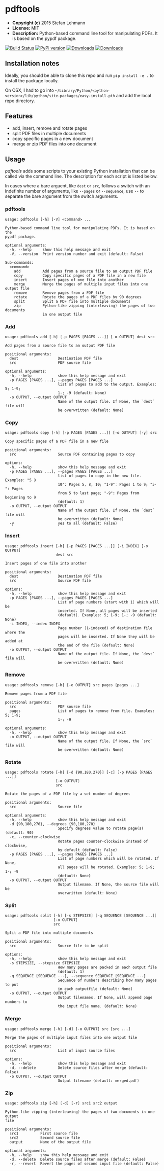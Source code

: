 pdftools
========

* **Copyright (c)** 2015 Stefan Lehmann
* **License:** MIT
* **Description:** Python-based command line tool for manipulating PDFs. It is based on the pypdf package.

[![Build Status](https://travis-ci.org/stlehmann/pdftools.svg?branch=master)](https://travis-ci.org/stlehmann/pdftools)
[![PyPI version](https://badge.fury.io/py/pdftools.svg)](https://badge.fury.io/py/pdftools)
[![Downloads](https://pepy.tech/badge/pdftools)](https://pepy.tech/project/pdftools)
[![Downloads](https://pepy.tech/badge/pdftools/week)](https://pepy.tech/project/pdftools/week)

## Installation notes

Ideally, you should be able to clone this repo and run `pip install -e .` to install the package locally.

On OSX, I had to go into `~/Library/Python/<python-version>/lib/python/site-packages/easy-install.pth` and add the local repo directory.

## Features

* add, insert, remove and rotate pages
* split PDF files in multiple documents
* copy specific pages in a new document
* merge or zip PDF files into one document

## Usage

*pdftools* adds some scripts to your existing Python installation that can be called via the command line.
The description for each script is listed below.

In cases where a bare arguent, like `dest` or `src`, follows a switch with an
indefinite number of arguments, like `--pages` or `--sequence`, use `--` to
separate the bare argument from the switch arguments.

### pdftools

```
usage: pdftools [-h] [-V] <command> ...

Python-based command line tool for manipulating PDFs. It is based on the
pypdf package.

optional arguments:
  -h, --help     show this help message and exit
  -V, --version  Print version number and exit (default: False)

Sub-commands:
  <command>
    add          Add pages from a source file to an output PDF file
    copy         Copy specific pages of a PDF file in a new file
    insert       Insert pages of one file into another
    merge        Merge the pages of multiple input files into one output file
    remove       Remove pages from a PDF file
    rotate       Rotate the pages of a PDF files by 90 degrees
    split        Split a PDF file into multiple documents
    zip          Python-like zipping (interleaving) the pages of two documents
                 in one output file
```

### Add

```
usage: pdftools add [-h] [-p PAGES [PAGES ...]] [-o OUTPUT] dest src

Add pages from a source file to an output PDF file

positional arguments:
  dest                  Destination PDF file
  src                   PDF source file

optional arguments:
  -h, --help            show this help message and exit
  -p PAGES [PAGES ...], --pages PAGES [PAGES ...]
                        list of pages to add to the output. Examples: 5; 1-9;
                        1-; -9 (default: None)
  -o OUTPUT, --output OUTPUT
                        Name of the output file. If None, the `dest` file will
                        be overwritten (default: None)
```

### Copy

```
usage: pdftools copy [-h] [-p PAGES [PAGES ...]] [-o OUTPUT] [-y] src

Copy specific pages of a PDF file in a new file

positional arguments:
  src                   Source PDF containing pages to copy

options:
  -h, --help            show this help message and exit
  -p PAGES [PAGES ...], --pages PAGES [PAGES ...]
                        list of pages to copy in the new file. Examples: "5 8
                        10": Pages 5, 8, 10; "1-9": Pages 1 to 9; "5-": Pages
                        from 5 to last page; "-9": Pages from beginning to 9
                        (default: 1)
  -o OUTPUT, --output OUTPUT
                        Name of the output file. If None, the `dest` file will
                        be overwritten (default: None)
  -y                    yes to all (default: False)
```

### Insert

```
usage: pdftools insert [-h] [-p PAGES [PAGES ...]] [-i INDEX] [-o OUTPUT]
                       dest src

Insert pages of one file into another

positional arguments:
  dest                  Destination PDF file
  src                   Source PDF file

options:
  -h, --help            show this help message and exit
  -p PAGES [PAGES ...], --pages PAGES [PAGES ...]
                        List of page numbers (start with 1) which will be
                        inserted. If None, all pages will be inserted
                        (default). Examples: 5; 1-9; 1-; -9 (default: None)
  -i INDEX, --index INDEX
                        Page number (1-indexed) of destination file where the
                        pages will be inserted. If None they will be added at
                        the end of the file (default: None)
  -o OUTPUT, --output OUTPUT
                        Name of the output file. If None, the `dest` file will
                        be overwritten (default: None)
```

### Remove

```
usage: pdftools remove [-h] [-o OUTPUT] src pages [pages ...]

Remove pages from a PDF file

positional arguments:
  src                   PDF source file
  pages                 List of pages to remove from file. Examples: 5; 1-9;
                        1-; -9

optional arguments:
  -h, --help            show this help message and exit
  -o OUTPUT, --output OUTPUT
                        Name of the output file. If None, the `src` file will
                        be overwritten (default: None)
```

### Rotate

```
usage: pdftools rotate [-h] [-d {90,180,270}] [-c] [-p PAGES [PAGES ...]]
                       [-o OUTPUT]
                       src

Rotate the pages of a PDF file by a set number of degrees

positional arguments:
  src                   Source file

optional arguments:
  -h, --help            show this help message and exit
  -d {90,180,270}, --degrees {90,180,270}
                        Specify degrees value to rotate page(s) (default: 90)
  -c, --counter-clockwise
                        Rotate pages counter-clockwise instead of clockwise,
                        by default (default: False)
  -p PAGES [PAGES ...], --pages PAGES [PAGES ...]
                        List of page numbers which will be rotated. If None,
                        all pages will be rotated. Examples: 5; 1-9; 1-; -9
                        (default: None)
  -o OUTPUT, --output OUTPUT
                        Output filename. If None, the source file will be
                        overwritten (default: None)
```

### Split

```
usage: pdftools split [-h] [-s STEPSIZE] [-q SEQUENCE [SEQUENCE ...]]
                      [-o OUTPUT]
                      src

Split a PDF file into multiple documents

positional arguments:
  src                   Source file to be split

options:
  -h, --help            show this help message and exit
  -s STEPSIZE, --stepsize STEPSIZE
                        How many pages are packed in each output file
                        (default: 1)
  -q SEQUENCE [SEQUENCE ...], --sequence SEQUENCE [SEQUENCE ...]
                        Sequence of numbers describing how many pages to put
                        in each outputfile (default: None)
  -o OUTPUT, --output OUTPUT
                        Output filenames. If None, will append page numbers to
                        the input file name. (default: None)
```

### Merge

```
usage: pdftools merge [-h] [-d] [-o OUTPUT] src [src ...]

Merge the pages of multiple input files into one output file

positional arguments:
  src                   List of input source files

options:
  -h, --help            show this help message and exit
  -d, --delete          Delete source files after merge (default: False)
  -o OUTPUT, --output OUTPUT
                        Output filename (default: merged.pdf)
```

### Zip

```
usage: pdftools zip [-h] [-d] [-r] src1 src2 output

Python-like zipping (interleaving) the pages of two documents in one output
file

positional arguments:
  src1          First source file
  src2          Second source file
  output        Name of the output file

optional arguments:
  -h, --help    show this help message and exit
  -d, --delete  Delete source files after merge (default: False)
  -r, --revert  Revert the pages of second input file (default: False)
```
